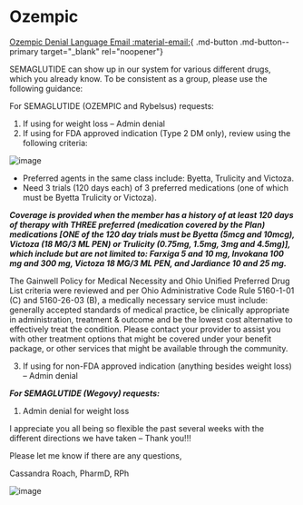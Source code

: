 # Ozempic

[Ozempic Denial Language Email :material-email:](https://mygainwell-my.sharepoint.com/:u:/r/personal/christopher_nguyen_gainwelltechnologies_com/Documents/Evergreen/Emails/RE_%20Urgent%203_3_23%20afternoon%20Queue%20Guidance.msg?csf=1&web=1&e=jQGFKp){ .md-button .md-button--primary target="_blank" rel="noopener"}

SEMAGLUTIDE can show up in our system for various different drugs, which you already know. To be consistent as a group, please use the following guidance:

For SEMAGLUTIDE (OZEMPIC and Rybelsus) requests:

1.	If using for weight loss – Admin denial
2.	If using for FDA approved indication (Type 2 DM only), review using the following criteria:
 
 ![image](https://user-images.githubusercontent.com/122046056/227429570-c73d21b0-2d13-4bd3-a36e-b416d949bb00.png)

- Preferred agents in the same class include: Byetta, Trulicity and Victoza. 
- Need 3 trials (120 days each) of 3 preferred medications (one of which must be Byetta Trulicity or Victoza).

***Coverage is provided when the member has a history of at least 120 days of therapy with THREE preferred (medication covered by the Plan) medications [ONE of the 120 day trials must be Byetta (5mcg and 10mcg), Victoza (18 MG/3 ML PEN)  or Trulicity (0.75mg, 1.5mg, 3mg and 4.5mg)], which include but are not limited to: Farxiga 5 and 10 mg, Invokana 100 mg and 300 mg, Victoza 18 MG/3 ML PEN, and Jardiance 10 and 25 mg.***

The Gainwell Policy for Medical Necessity and Ohio Unified Preferred Drug List criteria were reviewed and per Ohio Administrative Code Rule 5160-1-01 (C) and 5160-26-03 (B), a medically necessary service must include: generally accepted standards of medical practice, be clinically appropriate in administration, treatment & outcome and be the lowest cost alternative to effectively treat the condition. Please contact your provider to assist you with other treatment options that might be covered under your benefit package, or other services that might be available through the community.



3.	If using for non-FDA approved indication (anything besides weight loss) – Admin denial

***For SEMAGLUTIDE (Wegovy) requests:***
1.	Admin denial for weight loss



I appreciate you all being so flexible the past several weeks with the different directions we have taken – Thank you!!!

Please let me know if there are any questions,


Cassandra Roach, PharmD, RPh

![image](https://user-images.githubusercontent.com/122046056/227429660-12b607fe-c703-4492-8707-0b120dca5999.png)

